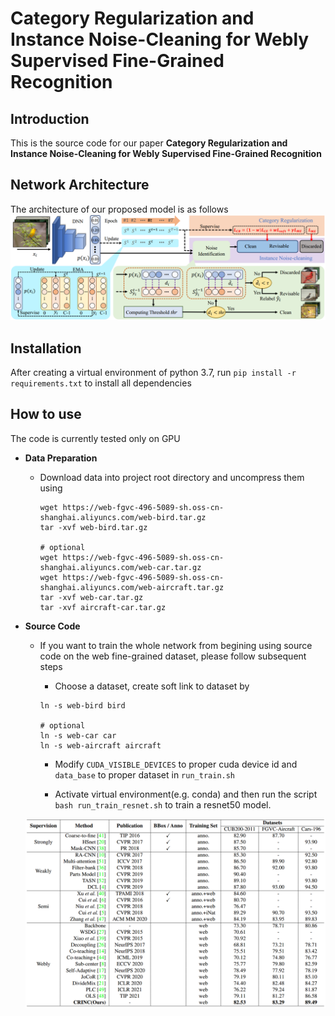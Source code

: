 # Category Regularization and Instance Noise-Cleaning for Webly Supervised Fine-Grained Recognition

Introduction
------------
This is the source code for our paper **Category Regularization and Instance Noise-Cleaning for Webly Supervised Fine-Grained Recognition**

Network Architecture
--------------------
The architecture of our proposed model is as follows
![network](network.png)

Installation
------------
After creating a virtual environment of python 3.7, run `pip install -r requirements.txt` to install all dependencies

How to use
------------
The code is currently tested only on GPU
* **Data Preparation**
    - Download data into project root directory and uncompress them using
        ```
        wget https://web-fgvc-496-5089-sh.oss-cn-shanghai.aliyuncs.com/web-bird.tar.gz
        tar -xvf web-bird.tar.gz
      
        # optional
        wget https://web-fgvc-496-5089-sh.oss-cn-shanghai.aliyuncs.com/web-car.tar.gz
        wget https://web-fgvc-496-5089-sh.oss-cn-shanghai.aliyuncs.com/web-aircraft.tar.gz
        tar -xvf web-car.tar.gz
        tar -xvf aircraft-car.tar.gz
        ```
* **Source Code**

    - If you want to train the whole network from begining using source code on the web fine-grained dataset, please follow subsequent steps
    
      - Choose a dataset, create soft link to dataset by
       ```
       ln -s web-bird bird
      
       # optional
       ln -s web-car car
       ln -s web-aircraft aircraft
       ```

      - Modify `CUDA_VISIBLE_DEVICES` to proper cuda device id and `data_base` to proper dataset in  ``` run_train.sh ```
      
      - Activate virtual environment(e.g. conda) and then run the script ```bash run_train_resnet.sh``` to train a resnet50 model.
      
    ![table](performance.png)


  [1]: https://github.com/NUST-Machine-Intelligence-Laboratory/weblyFG-dataset#datasets-webfg-496--webinat-5089
